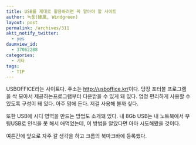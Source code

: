 ```yaml
---
title: USB를 제대로 활용하려면 꼭 알아야 할 사이트
author: 녹풍(綠風, Windgreen)
layout: post
permalink: /archives/311
aktt_notify_twitter:
  - yes
daumview_id:
  - 37062288
categories:
  - 기타
tags:
  - TIP
---
```

USBOFFICE라는 사이트다. 주소는 <a href="http://usboffice.kr/" target="_blank">http://usboffice.kr/</a>이다. 당장 포터블 프로그램을 싹 모아서 제공하는프로그램부터 다운받을 수 있게 돼 있다. 엄청 편리하게 사용할 수 있도록 구성이 돼 있다. 아주 맘에 든다. 저걸 사용해 볼까 싶다. <div>
  또한 USB에 시디 영역을 만드는 방법도 소개돼 있다. 내 8Gb USB는 내 노트북에서 부팅USB로 인식을 못 해서 애먹었는데, 이 방법을 알았다면 아마 시도해봤을 것이다.
</div>

<div>
  여튼간에 앞으로 자주 갈 생각을 하고 크롬의 북마크바에 등록했다.
</div>
